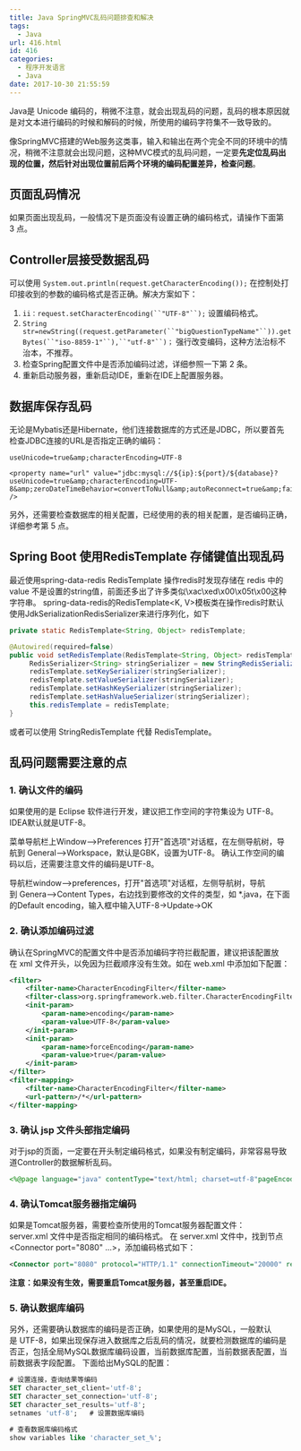 ```yaml
---
title: Java SpringMVC乱码问题排查和解决
tags:
  - Java
url: 416.html
id: 416
categories:
  - 程序开发语言
  - Java
date: 2017-10-30 21:55:59
---
```


Java是 Unicode 编码的，稍微不注意，就会出现乱码的问题，乱码的根本原因就是对文本进行编码的时候和解码的时候，所使用的编码字符集不一致导致的。

像SpringMVC搭建的Web服务这类事，输入和输出在两个完全不同的环境中的情况，稍微不注意就会出现问题，这种MVC模式的乱码问题，一定要**先定位乱码出现的位置，然后针对出现位置前后两个环境的编码配置差异，检查问题**。

页面乱码情况
------

如果页面出现乱码，一般情况下是页面没有设置正确的编码格式，请操作下面第 3 点。

Controller层接受数据乱码
-----------------

可以使用 `System.out.println(request.getCharacterEncoding());` 在控制处打印接收到的参数的编码格式是否正确。解决方案如下：

1.  `ii：request.setCharacterEncoding(``"UTF-8"``);` 设置编码格式。
2.  `String str=newString((request.getParameter(``"bigQuestionTypeName"``)).getBytes(``"iso-8859-1"``),``"utf-8"``)；` 强行改变编码，这种方法治标不治本，不推荐。
3.  检查Spring配置文件中是否添加编码过滤，详细参照一下第 2 条。
4.  重新启动服务器，重新启动IDE，重新在IDE上配置服务器。

数据库保存乱码
-------

无论是Mybatis还是Hibernate，他们连接数据库的方式还是JDBC，所以要首先检查JDBC连接的URL是否指定正确的编码：
```config
useUnicode=true&amp;characterEncoding=UTF-8

<property name="url" value="jdbc:mysql://${ip}:${port}/${database}?useUnicode=true&amp;characterEncoding=UTF-8&amp;zeroDateTimeBehavior=convertToNull&amp;autoReconnect=true&amp;failOverReadOnly=false" />
```

另外，还需要检查数据库的相关配置，已经使用的表的相关配置，是否编码正确，详细参考第 5 点。

Spring Boot 使用RedisTemplate 存储键值出现乱码
------------------------------------

最近使用spring-data-redis RedisTemplate 操作redis时发现存储在 redis 中的 value 不是设置的string值，前面还多出了许多类似\\xac\\xed\\x00\\x05t\\x00这种字符串。 spring-data-redis的RedisTemplate<K, V>模板类在操作redis时默认使用JdkSerializationRedisSerializer来进行序列化，如下
```java
private static RedisTemplate<String, Object> redisTemplate;

@Autowired(required=false)
public void setRedisTemplate(RedisTemplate<String, Object> redisTemplate) {
     RedisSerializer<String> stringSerializer = new StringRedisSerializer();
     redisTemplate.setKeySerializer(stringSerializer);
     redisTemplate.setValueSerializer(stringSerializer);
     redisTemplate.setHashKeySerializer(stringSerializer);
     redisTemplate.setHashValueSerializer(stringSerializer);
     this.redisTemplate = redisTemplate;
}
```
或者可以使用 StringRedisTemplate 代替 RedisTemplate。

乱码问题需要注意的点
----------

### 1. 确认文件的编码

如果使用的是 Eclipse 软件进行开发，建议把工作空间的字符集设为 UTF-8。IDEA默认就是UTF-8。 

菜单导航栏上Window-->Preferences 打开"首选项"对话框，在左侧导航树，导航到 General-->Workspace，默认是GBK，设置为UTF-8。 确认工作空间的编码以后，还需要注意文件的编码是UTF-8。 

导航栏window-->preferences，打开"首选项"对话框，左侧导航树，导航到 Genera-->Content Types，右边找到要修改的文件的类型，如 *.java，在下面的Default encoding，输入框中输入UTF-8->Update->OK

### 2. 确认添加编码过滤

确认在SpringMVC的配置文件中是否添加编码字符拦截配置，建议把该配置放在 xml 文件开头，以免因为拦截顺序没有生效。如在 web.xml 中添加如下配置：
```xml
<filter>
    <filter-name>CharacterEncodingFilter</filter-name>
    <filter-class>org.springframework.web.filter.CharacterEncodingFilter</filter-class>
    <init-param>
        <param-name>encoding</param-name>
        <param-value>UTF-8</param-value>
    </init-param>
    <init-param>
        <param-name>forceEncoding</param-name>
        <param-value>true</param-value>
    </init-param>
</filter>
<filter-mapping>
    <filter-name>CharacterEncodingFilter</filter-name>
    <url-pattern>/*</url-pattern>
</filter-mapping>
```

### 3. 确认 jsp 文件头部指定编码

对于jsp的页面，一定要在开头制定编码格式，如果没有制定编码，非常容易导致道Controller的数据解析乱码。
```jsp
<%@page language="java" contentType="text/html; charset=utf-8"pageEncoding="utf-8"%>
```
### 4. 确认Tomcat服务器指定编码

如果是Tomcat服务器，需要检查所使用的Tomcat服务器配置文件： server.xml 文件中是否指定相同的编码格式。 在 server.xml 文件中，找到节点 <Connector port="8080" ...>，添加编码格式如下：

```xml
<Connector port="8080" protocol="HTTP/1.1" connectionTimeout="20000" redirectPort="8443" URIEncoding="UTF-8" useBodyEncodingForURI="true"/>
```
**注意：如果没有生效，需要重启Tomcat服务器，甚至重启IDE。**

### 5. 确认数据库编码

另外，还需要确认数据库的编码是否正确，如果使用的是MySQL，一般默认是 UTF-8，如果出现保存进入数据库之后乱码的情况，就要检测数据库的编码是否正，包括全局MySQL数据库编码设置，当前数据库配置，当前数据表配置，当前数据表字段配置。 下面给出MySQL的配置：

```sql
# 设置连接，查询结果等编码
SET character_set_client='utf-8'; 
SET character_set_connection='utf-8';
SET character_set_results='utf-8';
setnames 'utf-8';   # 设置数据库编码

# 查看数据库编码格式
show variables like 'character_set_%';
```